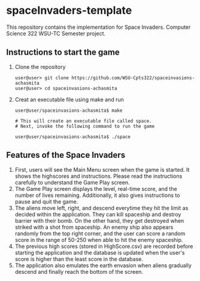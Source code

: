 # spaceInvaders-template
This repository contains the implementation for Space Invaders.  Computer Science 322 WSU-TC Semester project.

## Instructions to start the game

1.  Clone the repository

    ```console
    user@user> git clone https://github.com/WSU-Cpts322/spaceinvasions-achasmita
    user@user> cd spaceinvasions-achasmita
    ```

1.  Creat an executable file using make and run

    ```` console
    user@user/spaceinvasions-achasmita$ make
    
    # This will create an executable file called space. 
    # Next, invoke the following command to run the game

    user@user/spaceinvasions-achasmita$ ./space

    ````

## Features of the Space Invaders

1. First, users will see the Main Menu screen when the game is started. It shows the highscores and instructions. Please read the instructions carefully to understand the Game Play screen.
2. The Game Play screen displays the level, real-time score, and the number of lives remaining. Additionally, it also gives instructions to pause and quit the game.
3. The aliens move left, right, and descend everytime they hit the limit as decided within the application. They can kill spaceship and destroy barrier with their bomb. On the other hand, they get destroyed when striked with a shot from spaceship. An enemy ship also appears randomly from the top right corner, and the user can score a random score in the range of 50-250 when able to hit the enemy spaceship.
4. The previous high scores (stored in HighScore.csv) are recorded before starting the application and the database is updated when the user's score is higher than the least score in the database.
5. The application also emulates the earth envasion when aliens gradually descend and finally reach the bottom of the screen.
